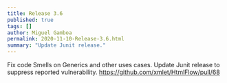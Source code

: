 ```yaml
---
title: Release 3.6
published: true
tags: []
author: Miguel Gamboa
permalink: 2020-11-10-Release-3.6.html
summary: "Update Junit release."
---
```


Fix code Smells on Generics and other uses cases. Update Junit release to
suppress reported vulnerability. https://github.com/xmlet/HtmlFlow/pull/68
